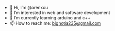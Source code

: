 - 👋 Hi, I’m @arenxou
- 👀 I’m interested in web and software development
- 🌱 I’m currently learning arduino and c++
- 📫 How to reach me: bignotia235@gmail.com

<!---
arenxou/arenxou is a ✨ special ✨ repository because its `README.md` (this file) appears on your GitHub profile.
You can click the Preview link to take a look at your changes.
--->

